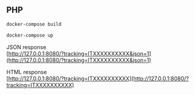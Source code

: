 ## PHP

```bash
docker-compose build
```

```bash
docker-compose up
```

JSON response\
[http://127.0.0.1:8080/?tracking=ITXXXXXXXXXX&json=1](http://127.0.0.1:8080/?tracking=ITXXXXXXXXXX&json=1)

HTML response<br />
[http://127.0.0.1:8080/?tracking=ITXXXXXXXXXX](http://127.0.0.1:8080/?tracking=ITXXXXXXXXXX)
